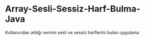 # Array-Sesli-Sessiz-Harf-Bulma-Java
Kullanıcıdan aldığı verinin sesli ve sessiz harflerini bulan uygulama
